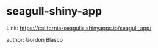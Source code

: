 # seagull-shiny-app

Link: https://california-seagulls.shinyapps.io/seagull_app/

author: Gordon Blasco
